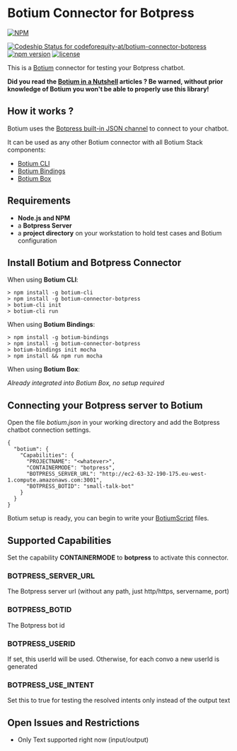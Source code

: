 # Botium Connector for Botpress 

[![NPM](https://nodei.co/npm/botium-connector-botpress.png?downloads=true&downloadRank=true&stars=true)](https://nodei.co/npm/botium-connector-botpress/)

[![Codeship Status for codeforequity-at/botium-connector-botpress](https://app.codeship.com/projects/0628d960-f411-0136-964d-7aa71a943ab2/status?branch=master)](https://app.codeship.com/projects/320664)
[![npm version](https://badge.fury.io/js/botium-connector-botpress.svg)](https://badge.fury.io/js/botium-connector-botpress)
[![license](https://img.shields.io/github/license/mashape/apistatus.svg)]()

This is a [Botium](https://github.com/codeforequity-at/botium-core) connector for testing your Botpress chatbot.

__Did you read the [Botium in a Nutshell](https://medium.com/@floriantreml/botium-in-a-nutshell-part-1-overview-f8d0ceaf8fb4) articles ? Be warned, without prior knowledge of Botium you won't be able to properly use this library!__

## How it works ?
Botium uses the [Botpress built-in JSON channel](https://botpress.io/docs/build/channels/) to connect to your chatbot.

It can be used as any other Botium connector with all Botium Stack components:
* [Botium CLI](https://github.com/codeforequity-at/botium-cli/)
* [Botium Bindings](https://github.com/codeforequity-at/botium-bindings/)
* [Botium Box](https://www.botium.at)

## Requirements

* __Node.js and NPM__
* a __Botpress Server__
* a __project directory__ on your workstation to hold test cases and Botium configuration

## Install Botium and Botpress Connector

When using __Botium CLI__:

```
> npm install -g botium-cli
> npm install -g botium-connector-botpress
> botium-cli init
> botium-cli run
```

When using __Botium Bindings__:

```
> npm install -g botium-bindings
> npm install -g botium-connector-botpress
> botium-bindings init mocha
> npm install && npm run mocha
```

When using __Botium Box__:

_Already integrated into Botium Box, no setup required_

## Connecting your Botpress server to Botium

Open the file _botium.json_ in your working directory and add the Botpress chatbot connection settings.

```
{
  "botium": {
    "Capabilities": {
      "PROJECTNAME": "<whatever>",
      "CONTAINERMODE": "botpress",
      "BOTPRESS_SERVER_URL": "http://ec2-63-32-190-175.eu-west-1.compute.amazonaws.com:3001",
      "BOTPRESS_BOTID": "small-talk-bot"
    }
  }
}
```
Botium setup is ready, you can begin to write your [BotiumScript](https://github.com/codeforequity-at/botium-core/wiki/Botium-Scripting) files.

## Supported Capabilities

Set the capability __CONTAINERMODE__ to __botpress__ to activate this connector.

### BOTPRESS_SERVER_URL
The Botpress server url (without any path, just http/https, servername, port)

### BOTPRESS_BOTID
The Botpress bot id

### BOTPRESS_USERID
If set, this userId will be used. Otherwise, for each convo a new userId is generated

### BOTPRESS_USE_INTENT
Set this to true for testing the resolved intents only instead of the output text

## Open Issues and Restrictions

* Only Text supported right now (input/output)
